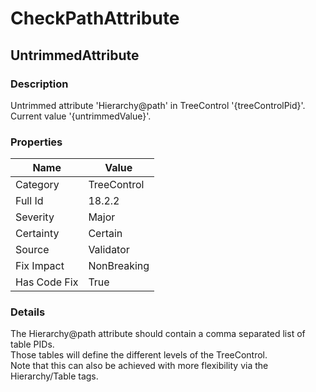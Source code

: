 ﻿---  
uid: Validator_18_2_2  
---

# CheckPathAttribute

## UntrimmedAttribute

### Description

Untrimmed attribute 'Hierarchy@path' in TreeControl '{treeControlPid}'. Current value '{untrimmedValue}'.

### Properties

| Name         | Value       |
| ------------ | ----------- |
| Category     | TreeControl |
| Full Id      | 18.2.2      |
| Severity     | Major       |
| Certainty    | Certain     |
| Source       | Validator   |
| Fix Impact   | NonBreaking |
| Has Code Fix | True        |

### Details

The Hierarchy@path attribute should contain a comma separated list of table PIDs.  
Those tables will define the different levels of the TreeControl.  
Note that this can also be achieved with more flexibility via the Hierarchy\/Table tags.

